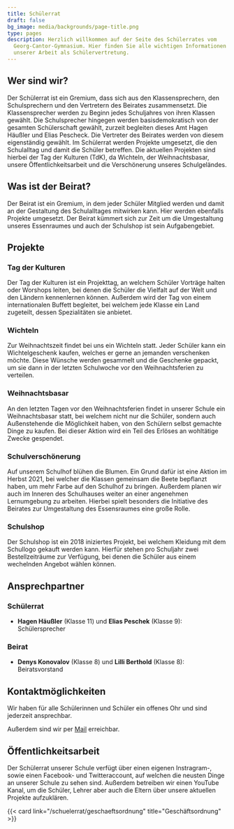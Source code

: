 ```yaml
---
title: Schülerrat
draft: false
bg_image: media/backgrounds/page-title.png
type: pages
description: Herzlich willkommen auf der Seite des Schülerrates vom
  Georg-Cantor-Gymnasium. Hier finden Sie alle wichtigen Informationen zu
  unserer Arbeit als Schülervertretung.
---
```


## Wer sind wir?

Der Schülerrat ist ein Gremium, dass sich aus den Klassensprechern, den Schulsprechern und den Vertretern des Beirates zusammensetzt. Die Klassensprecher werden zu Beginn jedes Schuljahres von ihren Klassen gewählt. Die Schulsprecher hingegen werden basisdemokratisch von der gesamten Schülerschaft gewählt, zurzeit begleiten dieses Amt Hagen Häußler und Elias Pescheck.
Die Vertreter des Beirates werden von diesem eigenständig gewählt.
Im Schülerrat werden Projekte umgesetzt, die den Schulalltag und damit die Schüler betreffen. Die aktuellen Projekten sind hierbei der Tag der Kulturen (TdK), da Wichteln, der Weihnachtsbasar, unsere Öffentlichkeitsarbeit und die Verschönerung unseres Schulgeländes.

## Was ist der Beirat?

Der Beirat ist ein Gremium, in dem jeder Schüler Mitglied werden und damit an der Gestaltung des Schulalltages mitwirken kann. Hier werden ebenfalls Projekte umgesetzt. Der Beirat kümmert sich zur Zeit um die Umgestaltung unseres Essenraumes und auch der Schulshop ist sein Aufgabengebiet.

## Projekte

### Tag der Kulturen

Der Tag der Kulturen ist ein Projekttag, an welchem Schüler Vorträge halten oder Worshops leiten,
bei denen die Schüler die Vielfalt auf der Welt und den Ländern kennenlernen können.
Außerdem wird der Tag von einem internationalen Buffett begleitet, bei welchem
jede Klasse ein Land zugeteilt, dessen Spezialitäten sie anbietet.

### Wichteln

Zur Weihnachtszeit findet bei uns ein Wichteln statt. Jeder Schüler kann ein
Wichtelgeschenk kaufen, welches er gerne an jemanden verschenken möchte.
Diese Wünsche werden gesammelt und die Geschenke gepackt, um sie dann in der
letzten Schulwoche vor den Weihnachtsferien zu verteilen.

### Weihnachtsbasar

An den letzten Tagen vor den Weihnachtsferien findet in unserer Schule ein
Weihnachtsbasar statt, bei welchem nicht nur die Schüler, sondern auch
Außenstehende die Möglichkeit haben, von den Schülern selbst gemachte Dinge zu
kaufen. Bei dieser Aktion wird ein Teil des Erlöses an wohltätige Zwecke gespendet.

### Schulverschönerung

Auf unserem Schulhof blühen die Blumen. Ein Grund dafür ist eine Aktion im
Herbst 2021, bei welcher die Klassen gemeinsam die Beete bepflanzt haben, um
mehr Farbe auf den Schulhof zu bringen. Außerdem planen wir auch im Inneren des
Schulhauses weiter an einer angenehmen Lernumgebung zu arbeiten.
Hierbei spielt besonders die Initiative des Beirates zur Umgestaltung des
Essensraumes eine große Rolle.

### Schulshop

Der Schulshop ist ein 2018 iniziertes Projekt, bei welchem Kleidung mit dem
Schullogo gekauft werden kann. Hierfür stehen pro Schuljahr zwei
Bestellzeiträume zur Verfügung, bei denen die Schüler aus einem wechelnden
Angebot wählen können.

## Ansprechpartner

### Schülerrat

* **Hagen Häußler**  (Klasse 11) und **Elias Peschek** (Klasse 9): Schülersprecher

### Beirat

* **Denys Konovalov** (Klasse 8) und **Lilli Berthold** (Klasse 8): Beiratsvorstand

## Kontaktmöglichkeiten

Wir haben für alle Schülerinnen und Schüler ein offenes Ohr und sind jederzeit ansprechbar.

Außerdem sind wir per <a href="mailto:schuelerrat@cantor-gymnasium.de"><i class="fa-solid fa-at"></i>Mail</a> erreichbar.

## Öffentlichkeitsarbeit

Der Schülerrat unserer Schule verfügt über einen eigenen Instragram-,
sowie einen Facebook- und Twitteraccount, auf welchen die neusten Dinge an
unserer Schule zu sehen sind. Außerdem betreiben wir einen YouTube Kanal, um die
Schüler, Lehrer aber auch die Eltern über unsere aktuellen Projekte aufzuklären.

{{< card link="/schuelerrat/geschaeftsordnung" title="Geschäftsordnung" >}}

